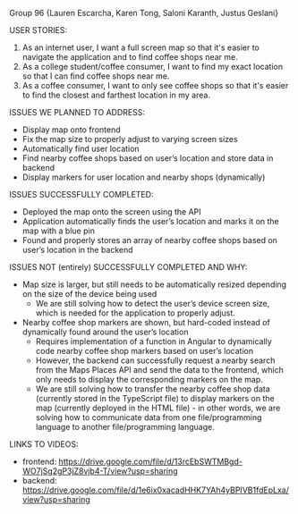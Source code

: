 Group 96 {Lauren Escarcha, Karen Tong, Saloni Karanth, Justus Geslani}

USER STORIES:
1. As an internet user, I want a full screen map so that it's easier to navigate the application and to find coffee shops near me.
2. As a college student/coffee consumer, I want to find my exact location so that I can find coffee shops near me.
3. As a coffee consumer, I want to only see coffee shops so that it's easier to find the closest and farthest location in my area.


ISSUES WE PLANNED TO ADDRESS:
- Display map onto frontend
- Fix the map size to properly adjust to varying screen sizes
- Automatically find user location
- Find nearby coffee shops based on user’s location and store data in backend
- Display markers for user location and nearby shops (dynamically)


ISSUES SUCCESSFULLY COMPLETED:
- Deployed the map onto the screen using the API 
- Application automatically finds the user’s location and marks it on the map with a blue pin
- Found and properly stores an array of nearby coffee shops based on user’s location in the backend


ISSUES NOT (entirely) SUCCESSFULLY COMPLETED AND WHY:
- Map size is larger, but still needs to be automatically resized depending on the size of the device being used
    - We are still solving how to detect the user’s device screen size, which is needed for the application to properly adjust.
- Nearby coffee shop markers are shown, but hard-coded instead of dynamically found around the user’s location 
    - Requires implementation of a function in Angular to dynamically code nearby coffee shop markers based on user’s location
    - However, the backend can successfully request a nearby search from the Maps Places API and send the data to the frontend, which only needs to display the corresponding markers on the map.
    - We are still solving how to transfer the nearby coffee shop data (currently stored in the TypeScript file) to display markers on the map (currently deployed in the HTML file) - in other words, we are solving how to communicate data from one file/programming language to another file/programming language. 

LINKS TO VIDEOS:
- frontend: https://drive.google.com/file/d/13rcEbSWTMBgd-WO7jSg2gP3jZ8vjb4-T/view?usp=sharing
- backend: https://drive.google.com/file/d/1e6ix0xacadHHK7YAh4yBPIVB1fdEpLxa/view?usp=sharing 
